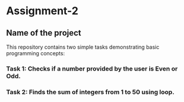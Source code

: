 # Assignment-2
## Name of the project
This repository contains two simple tasks demonstrating basic programming concepts:
### Task 1: Checks if a number provided by the user is Even or Odd.
### Task 2: Finds the sum of integers from 1 to 50 using loop.
